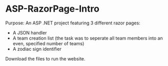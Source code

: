 # ASP-RazorPage-Intro

Purpose: An ASP .NET project featuring 3 different razor pages:
- A JSON handler
- A team creation list (the task was to seperate all team members into an even, specified number of teams)
- A zodiac sign identifier

Download the files to run the website.
